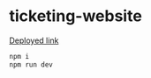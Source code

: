 # ticketing-website
[Deployed link](https://ticketing-systemmm.herokuapp.com/)

```bash
npm i
npm run dev
```